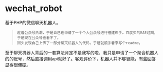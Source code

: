 # wechat_robot
基于PHP的微信聊天机器人。
>     趁着公众号热潮，于是自己也申请了一个个人公众号进行搭建练手。百度买的BAE过期，于是现在公众号也看不了。
>     回头发现自己上传了一部分聊天机器人的代码，于是就顺手着来写个readme。   

至于聊天机器人背后的一套算法肯定不是我写的啦，我只是申请了一个聚合机器人的的账号，然后直接调用api就好了。客观评价下，机器人并不够智能，有些回答显得很僵硬。
